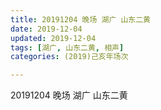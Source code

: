 ```yaml
---
title: 20191204 晚场 湖广 山东二黄
date: 2019-12-04
updated: 2019-12-04
tags: [湖广, 山东二黄, 相声]
categories: (2019)己亥年场次

---
```


20191204 晚场 湖广 山东二黄